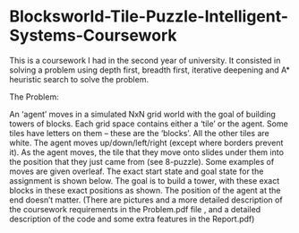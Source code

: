 # Blocksworld-Tile-Puzzle-Intelligent-Systems-Coursework


This is a coursework I had in the second year of university. It consisted in solving a problem using depth first, breadth first, iterative deepening and A* heuristic search to solve the problem.

The Problem: 

   An ‘agent’ moves in a simulated NxN grid world with the goal of building towers of blocks. Each grid space contains either a ‘tile’ or the agent. Some tiles have letters on them – these are the ‘blocks’. All the other tiles are white. The agent moves up/down/left/right (except where borders prevent it). As the agent moves, the tile that they move onto slides under them into the position that they just came from (see 8-puzzle). Some examples of moves are given overleaf. The exact start state and goal state for the assignment is shown below. The goal is to build a tower, with these exact blocks in these exact positions as shown. The position of the agent at the end doesn’t matter. (There are pictures and a more detailed description of the coursework requirements in the Problem.pdf file , and a detailed description of the code and some extra features in the Report.pdf)
